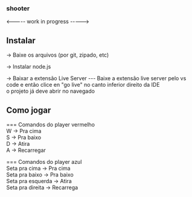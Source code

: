 ### shooter
<----- work in progress ----->
## Instalar
<p> 
-> Baixe os arquivos (por git, zipado, etc)

-> Instalar node.js

-> Baixar a extensão Live Server
--- Baixe a extensão live server pelo vs code e então clice en "go live" no canto inferior direito da IDE <br>
  o projeto já deve abrir no navegado

## Como jogar
=== Comandos do player vermelho <br>
  W -> Pra cima <br>
  S -> Pra baixo <br>
  D -> Atira <br>
  A -> Recarregar <br>

=== Comandos do player azul <br>
  Seta pra cima -> Pra cima <br>
  Seta pra baixo -> Pra baixo <br>
  Seta pra esquerda -> Atira <br>
  Seta pra direita -> Recarrega <br>
  
</p>


 
